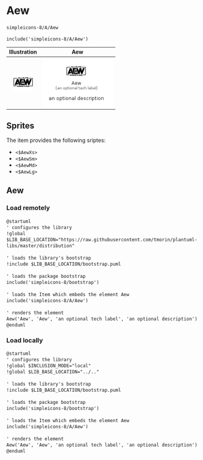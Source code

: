 # Aew


```text
simpleicons-8/A/Aew
```

```text
include('simpleicons-8/A/Aew')
```



| Illustration | Aew |
| :---: | :---: |
| ![illustration for Illustration](../../simpleicons-8/A/Aew.png) | ![illustration for Aew](../../simpleicons-8/A/Aew.Local.png) |



## Sprites
The item provides the following sriptes:

- `<$AewXs>`
- `<$AewSm>`
- `<$AewMd>`
- `<$AewLg>`





## Aew

### Load remotely
```plantuml
@startuml
' configures the library
!global $LIB_BASE_LOCATION="https://raw.githubusercontent.com/tmorin/plantuml-libs/master/distribution"

' loads the library's bootstrap
!include $LIB_BASE_LOCATION/bootstrap.puml

' loads the package bootstrap
include('simpleicons-8/bootstrap')

' loads the Item which embeds the element Aew
include('simpleicons-8/A/Aew')

' renders the element
Aew('Aew', 'Aew', 'an optional tech label', 'an optional description')
@enduml
```

### Load locally
```plantuml
@startuml
' configures the library
!global $INCLUSION_MODE="local"
!global $LIB_BASE_LOCATION="../.."

' loads the library's bootstrap
!include $LIB_BASE_LOCATION/bootstrap.puml

' loads the package bootstrap
include('simpleicons-8/bootstrap')

' loads the Item which embeds the element Aew
include('simpleicons-8/A/Aew')

' renders the element
Aew('Aew', 'Aew', 'an optional tech label', 'an optional description')
@enduml
```

